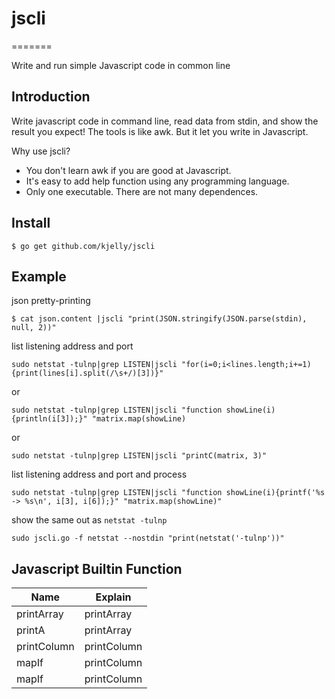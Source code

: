 # jscli
=======

Write and run simple Javascript code in common line

Introduction
------------

Write javascript code in command line, read data from stdin, and show the result you expect!
The tools is like awk. But it let you write in Javascript.

Why use jscli?

- You don't learn awk if you are good at Javascript.
- It's easy to add help function using any programming language.
- Only one executable. There are not many dependences.


Install
-------

```
$ go get github.com/kjelly/jscli
```


Example
-------

json pretty-printing

```
$ cat json.content |jscli "print(JSON.stringify(JSON.parse(stdin), null, 2))"
```

list listening address and port

```
sudo netstat -tulnp|grep LISTEN|jscli "for(i=0;i<lines.length;i+=1){print(lines[i].split(/\s+/)[3])}"
```
or

```
sudo netstat -tulnp|grep LISTEN|jscli "function showLine(i){println(i[3]);}" "matrix.map(showLine)
```
or

```
sudo netstat -tulnp|grep LISTEN|jscli "printC(matrix, 3)"
```

list listening address and port and process

```
sudo netstat -tulnp|grep LISTEN|jscli "function showLine(i){printf('%s -> %s\n', i[3], i[6]);}" "matrix.map(showLine)"
```


show the same out as `netstat -tulnp`
```
sudo jscli.go -f netstat --nostdin "print(netstat('-tulnp'))"
```

Javascript Builtin Function
---------------------------

Name | Explain
---- | -------
printArray | printArray
printA | printArray
printColumn | printColumn
mapIf | printColumn
mapIf | printColumn

